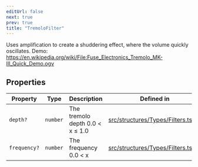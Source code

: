 ```yaml
---
editUrl: false
next: true
prev: true
title: "TremoloFilter"
---
```


Uses amplification to create a shuddering effect, where the volume quickly oscillates.
Demo: https://en.wikipedia.org/wiki/File:Fuse_Electronics_Tremolo_MK-III_Quick_Demo.ogv

## Properties

| Property | Type | Description | Defined in |
| ------ | ------ | ------ | ------ |
| `depth?` | `number` | The tremolo depth 0.0 < x ≤ 1.0 | [src/structures/Types/Filters.ts:94](https://github.com/appujet/lavalink-client/blob/4880e032861893b27e80b7c2d6c36639afbb3479/src/structures/Types/Filters.ts#L94) |
| `frequency?` | `number` | The frequency 0.0 < x | [src/structures/Types/Filters.ts:92](https://github.com/appujet/lavalink-client/blob/4880e032861893b27e80b7c2d6c36639afbb3479/src/structures/Types/Filters.ts#L92) |
